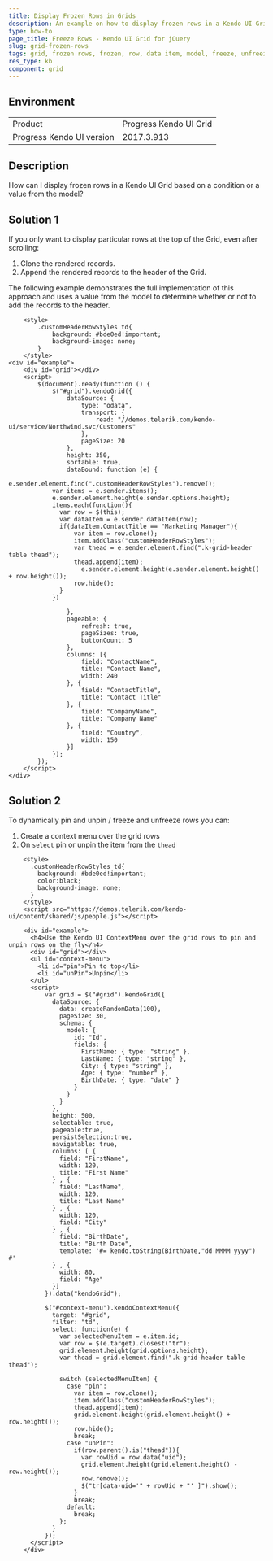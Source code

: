 ```yaml
---
title: Display Frozen Rows in Grids
description: An example on how to display frozen rows in a Kendo UI Grid based on a value from the model.
type: how-to
page_title: Freeze Rows - Kendo UI Grid for jQuery
slug: grid-frozen-rows
tags: grid, frozen rows, frozen, row, data item, model, freeze, unfreeze, pin, unpin, dynamically
res_type: kb
component: grid
---
```


## Environment

<table>
 <tr>
  <td>Product</td>
  <td>Progress Kendo UI Grid</td>
 </tr>
 <tr>
  <td>Progress Kendo UI version</td>
  <td>2017.3.913</td>
 </tr>
</table>

## Description

How can I display frozen rows in a Kendo UI Grid based on a condition or a value from the model?

## Solution 1

If you only want to display particular rows at the top of the Grid, even after scrolling:

1. Clone the rendered records.
1. Append the rendered records to the header of the Grid.

The following example demonstrates the full implementation of this approach and uses a value from the model to determine whether or not to add the records to the header.

```dojo
	<style>
		.customHeaderRowStyles td{
			background: #bde0ed!important;
			background-image: none;
		}
	</style>
<div id="example">
    <div id="grid"></div>
    <script>
    	$(document).ready(function () {
    		$("#grid").kendoGrid({
    			dataSource: {
    				type: "odata",
    				transport: {
    					read: "//demos.telerik.com/kendo-ui/service/Northwind.svc/Customers"
    				},
    				pageSize: 20
    			},
    			height: 350,
    			sortable: true,
    			dataBound: function (e) {
    				e.sender.element.find(".customHeaderRowStyles").remove();
            var items = e.sender.items();
            e.sender.element.height(e.sender.options.height);   
            items.each(function(){
              var row = $(this);
              var dataItem = e.sender.dataItem(row);
              if(dataItem.ContactTitle == "Marketing Manager"){
                  var item = row.clone();                
                  item.addClass("customHeaderRowStyles");
                  var thead = e.sender.element.find(".k-grid-header table thead");
                  thead.append(item);
                	e.sender.element.height(e.sender.element.height() + row.height());                
                  row.hide();
              }
            })

    			},
    			pageable: {
    				refresh: true,
    				pageSizes: true,
    				buttonCount: 5
    			},
    			columns: [{    				
    				field: "ContactName",
    				title: "Contact Name",
    				width: 240
    			}, {
    				field: "ContactTitle",
    				title: "Contact Title"
    			}, {
    				field: "CompanyName",
    				title: "Company Name"
    			}, {
    				field: "Country",
    				width: 150
    			}]
    		});
    	});
    </script>
</div>
```

## Solution 2

To dynamically pin and unpin / freeze and unfreeze rows you can:

1. Create a context menu over the grid rows
1. On `select` pin or unpin the item from the `thead` 

```dojo
	<style>
      .customHeaderRowStyles td{
        background: #bde0ed!important;
        color:black;
        background-image: none;
      }
    </style>
    <script src="https://demos.telerik.com/kendo-ui/content/shared/js/people.js"></script>

    <div id="example">
      <h4>Use the Kendo UI ContextMenu over the grid rows to pin and unpin rows on the fly</h4>
      <div id="grid"></div>
      <ul id="context-menu">
        <li id="pin">Pin to top</li>
        <li id="unPin">Unpin</li>
      </ul>
      <script>
          var grid = $("#grid").kendoGrid({
            dataSource: {
              data: createRandomData(100),
              pageSize: 30,
              schema: {
                model: {
                  id: "Id",
                  fields: {
                    FirstName: { type: "string" },
                    LastName: { type: "string" },
                    City: { type: "string" },
                    Age: { type: "number" },
                    BirthDate: { type: "date" }
                  }
                }
              }
            },
            height: 500,
            selectable: true,
            pageable:true,
            persistSelection:true,
            navigatable: true,
            columns: [ {
              field: "FirstName",
              width: 120,
              title: "First Name"
            } , {
              field: "LastName",
              width: 120,
              title: "Last Name"
            } , {
              width: 120,
              field: "City"
            } , {
              field: "BirthDate",
              title: "Birth Date",
              template: '#= kendo.toString(BirthDate,"dd MMMM yyyy") #'
            } , {
              width: 80,
              field: "Age"
            }]
          }).data("kendoGrid");

          $("#context-menu").kendoContextMenu({
            target: "#grid",
            filter: "td",
            select: function(e) {
              var selectedMenuItem = e.item.id;
              var row = $(e.target).closest("tr");
              grid.element.height(grid.options.height);  
              var thead = grid.element.find(".k-grid-header table thead");

              switch (selectedMenuItem) {
                case "pin":
                  var item = row.clone();                
                  item.addClass("customHeaderRowStyles");
                  thead.append(item);
                  grid.element.height(grid.element.height() + row.height());                
                  row.hide();
                  break;
                case "unPin":
                  if(row.parent().is("thead")){
                    var rowUid = row.data("uid");
                    grid.element.height(grid.element.height() - row.height()); 
                    row.remove();
                    $("tr[data-uid='" + rowUid + "' ]").show();
                  }
                  break;                
                default:
                  break;
              };
            }
          });
      </script>      
    </div>
```